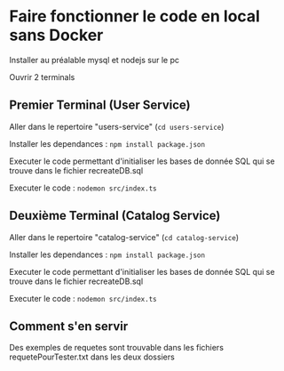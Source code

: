 # Faire fonctionner le code en local sans Docker

Installer au préalable mysql et nodejs sur le pc

Ouvrir 2 terminals

## Premier Terminal (User Service)

Aller dans le repertoire "users-service" (```cd users-service```)

Installer les dependances :
```npm install package.json```

Executer le code permettant d'initialiser les bases de donnée SQL qui se trouve dans le fichier recreateDB.sql

Executer le code :
```nodemon src/index.ts```

## Deuxième Terminal (Catalog Service)

Aller dans le repertoire "catalog-service" (```cd catalog-service```)

Installer les dependances :
```npm install package.json```

Executer le code permettant d'initialiser les bases de donnée SQL qui se trouve dans le fichier recreateDB.sql

Executer le code :
```nodemon src/index.ts```

## Comment s'en servir

Des exemples de requetes sont trouvable dans les fichiers requetePourTester.txt dans les deux dossiers